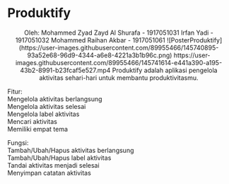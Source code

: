 # Produktify
<p align="center">
Oleh:  
Mohammed Zyad Zayd Al Shurafa - 1917051031  
Irfan Yadi - 1917051032  
Mohammed Raihan Akbar - 1917051061  
![PosterProduktify](https://user-images.githubusercontent.com/89955466/145740895-93a52e68-96d9-4344-a6e8-4221a3b1b96c.png)  
https://user-images.githubusercontent.com/89955466/145741614-e441a390-a195-43b2-8991-b23fcaf5e527.mp4  
Produktify adalah aplikasi pengelola aktivitas sehari-hari untuk membantu produktivitasmu.
</p>  
  
Fitur:  
Mengelola aktivitas berlangsung  
Mengelola aktivitas selesai  
Mengelola label aktivitas  
Mencari aktivitas  
Memiliki empat tema  
  
Fungsi:  
Tambah/Ubah/Hapus aktivitas berlangsung  
Tambah/Ubah/Hapus label aktivitas  
Tandai aktivitas menjadi selesai  
Menyimpan catatan aktivitas  
